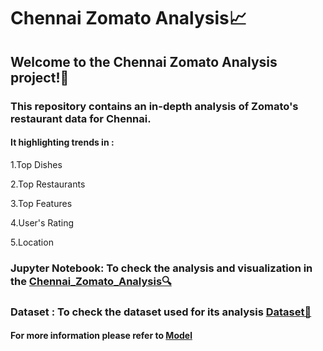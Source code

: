 # Chennai Zomato Analysis📈
## Welcome to the Chennai Zomato Analysis project!👋 
### This repository contains an in-depth analysis of Zomato's restaurant data for Chennai.
#### It highlighting trends in  : 
1.Top Dishes

2.Top Restaurants

3.Top Features

4.User's Rating 

5.Location

### Jupyter Notebook: To check the analysis and visualization in the [Chennai_Zomato_Analysis🔍](https://github.com/recodehive/machine-learning-repos/blob/main/Data%20Analysis/Chennai%20Zomato%20Analysis/Model/Chennai%20Zomato%20Analysis.ipynb)
### Dataset : To check the dataset used for its analysis [Dataset📝](https://github.com/recodehive/machine-learning-repos/blob/main/Data%20Analysis/Chennai%20Zomato%20Analysis/Model/Zomato%20Chennai%20Listing%202020.csv)

#### For more information please refer to [Model](https://github.com/recodehive/machine-learning-repos/tree/main/Data%20Analysis/Chennai%20Zomato%20Analysis/Model)
